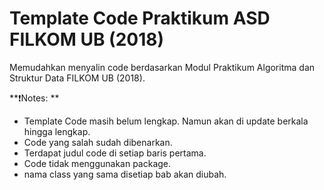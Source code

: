 # Template Code Praktikum ASD FILKOM UB (2018)
Memudahkan menyalin code berdasarkan Modul Praktikum Algoritma dan Struktur Data FILKOM UB (2018).

**❗Notes: **
- Template Code masih belum lengkap. Namun akan di update berkala hingga lengkap.
- Code yang salah sudah dibenarkan.
- Terdapat judul code di setiap baris pertama.
- Code tidak menggunakan package.
- nama class yang sama disetiap bab akan diubah.
